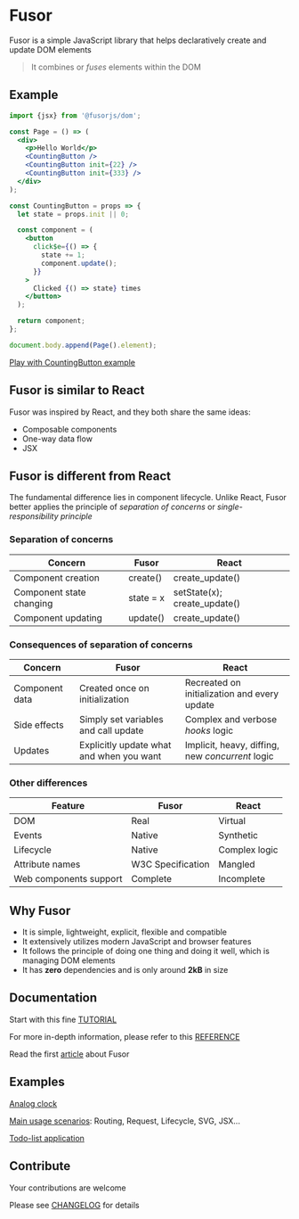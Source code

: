 # Fusor

Fusor is a simple JavaScript library that helps declaratively create and update DOM elements

> It combines or _fuses_ elements within the DOM

## Example

```jsx
import {jsx} from '@fusorjs/dom';

const Page = () => (
  <div>
    <p>Hello World</p>
    <CountingButton />
    <CountingButton init={22} />
    <CountingButton init={333} />
  </div>
);

const CountingButton = props => {
  let state = props.init || 0;

  const component = (
    <button
      click$e={() => {
        state += 1;
        component.update();
      }}
    >
      Clicked {() => state} times
    </button>
  );

  return component;
};

document.body.append(Page().element);
```

[Play with CountingButton example](https://codesandbox.io/s/fusor-intro-jsx-r96fgd?file=/src/index.tsx)

## Fusor is similar to React

Fusor was inspired by React, and they both share the same ideas:

- Composable components
- One-way data flow
- JSX

## Fusor is different from React

The fundamental difference lies in component lifecycle. Unlike React, Fusor better applies the principle of _separation of concerns_ or _single-responsibility principle_

### Separation of concerns

| Concern                  | Fusor     | React                        |
| ------------------------ | --------- | ---------------------------- |
| Component creation       | create()  | create_update()              |
| Component state changing | state = x | setState(x); create_update() |
| Component updating       | update()  | create_update()              |

### Consequences of separation of concerns

| Concern        | Fusor                                    | React                                            |
| -------------- | ---------------------------------------- | ------------------------------------------------ |
| Component data | Created once on initialization           | Recreated on initialization and every update     |
| Side effects   | Simply set variables and call update     | Complex and verbose _hooks_ logic                |
| Updates        | Explicitly update what and when you want | Implicit, heavy, diffing, new _concurrent_ logic |

### Other differences

| Feature                | Fusor             | React         |
| ---------------------- | ----------------- | ------------- |
| DOM                    | Real              | Virtual       |
| Events                 | Native            | Synthetic     |
| Lifecycle              | Native            | Complex logic |
| Attribute names        | W3C Specification | Mangled       |
| Web components support | Complete          | Incomplete    |

## Why Fusor

- It is simple, lightweight, explicit, flexible and compatible
- It extensively utilizes modern JavaScript and browser features
- It follows the principle of doing one thing and doing it well, which is managing DOM elements
- It has **zero** dependencies and is only around **2kB** in size

## Documentation

Start with this fine [TUTORIAL](TUTORIAL.md)

For more in-depth information, please refer to this [REFERENCE](REFERENCE.md)

Read the first [article](https://gist.github.com/isumix/48b9de9c40ca5498d10224ca63f4876d) about Fusor

## Examples

[Analog clock](https://codesandbox.io/s/fusor-analog-clock-jsx-hqs5x9?file=/src/index.tsx)

[Main usage scenarios](https://fusorjs.github.io/tutorial/): Routing, Request, Lifecycle, SVG, JSX...

[Todo-list application](https://github.com/fusorjs/todomvc#readme)

## Contribute

Your contributions are welcome

Please see [CHANGELOG](CHANGELOG.md) for details
